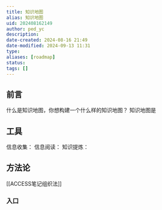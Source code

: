 ```yaml
---
title: 知识地图
alias: 知识地图
uid: 202408162149
author: ped_yc
description: 
date-created: 2024-08-16 21:49
date-modified: 2024-09-13 11:31
type: 
aliases: [roadmap]
status: 
tags: []
---
```


## 前言

什么是知识地图，你想构建一个什么样的知识地图？
知识地图是

## 工具

信息收集：
信息阅读：
知识提炼：

## 方法论

[[ACCESS笔记组织法]]

### 入口
